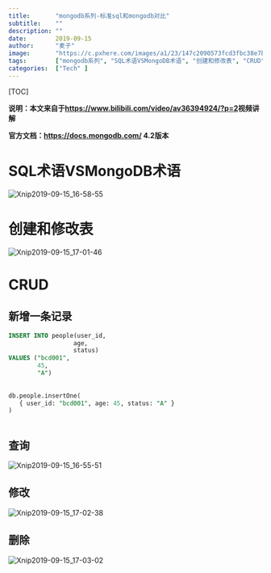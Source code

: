 ```yaml
---
title:       "mongodb系列-标准sql和mongodb对比"
subtitle:    ""
description: ""
date:        2019-09-15
author:      "麦子"
image:       "https://c.pxhere.com/images/a1/23/147c2090573fcd3fbc38e7b7b5a7-1593571.jpg!d"
tags:        ["mongodb系列", "SQL术语VSMongoDB术语", "创建和修改表", "CRUD"]
categories:  ["Tech" ]
---
```


[TOC]

**说明：本文来自于<https://www.bilibili.com/video/av36394924/?p=2>视频讲解**

**官方文档：<https://docs.mongodb.com/>  4.2版本**





# SQL术语VSMongoDB术语

![Xnip2019-09-15_16-58-55](/img/Xnip2019-09-15_16-58-55.png)



# 创建和修改表

![Xnip2019-09-15_17-01-46](/img/Xnip2019-09-15_17-01-46.png)

# CRUD

## 新增一条记录

```sql
INSERT INTO people(user_id,
                  age,
                  status)
VALUES ("bcd001",
        45,
        "A")
        
        
db.people.insertOne(
   { user_id: "bcd001", age: 45, status: "A" }
)        
        
```



## 查询

![Xnip2019-09-15_16-55-51](/img/Xnip2019-09-15_16-55-51.png)

## 修改

![Xnip2019-09-15_17-02-38](/img/Xnip2019-09-15_17-02-38.png)

## 删除

![Xnip2019-09-15_17-03-02](/img/Xnip2019-09-15_17-03-02.png)
